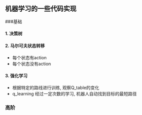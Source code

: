 ## 机器学习的一些代码实现

###基础

#### 1. 决策树

#### 2. 马尔可夫状态转移

*  每个状态有action
* 每个状态没有action

#### 3. 强化学习

* 根据特定的路线进行训练, 观察Q_table的变化
* q_learning 经过一定次数的学习, 机器人自动找到目标的最短路径

### 高阶



